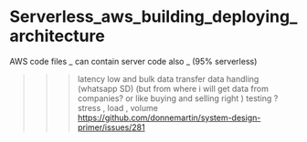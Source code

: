 # Serverless_aws_building_deploying_architecture
AWS code files _ can contain server code also _ (95% serverless)


>>> latency low and bulk data transfer data handling (whatsapp SD) (but from where i will get data from companies? or like buying and selling right )
>>> testing ? stress , load , volume
>>> https://github.com/donnemartin/system-design-primer/issues/281